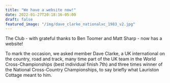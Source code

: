 ```yaml
---
title: "We have a website now!"
date: 2022-01-27T20:18:16-05:00
draft: false
featured_image: "/img/dave_clarke_nationalxc_1983_v2.jpg"
---
```


The Club - with grateful thanks to Ben Toomer and Matt Sharp - now has a website! 

To mark the occasion, we asked member Dave Clarke, a UK international on the country, road and track, many time part of the UK team in the World Cross-Championships (best individual finish 7th) and three times winner of the National Cross-Country Championships, to say briefly what Lauriston Cottage meant to him.
